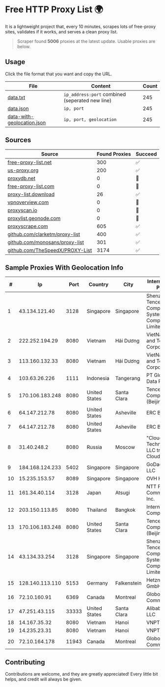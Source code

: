 
# Free HTTP Proxy List 🌍

It is a lightweight project that, every 10 minutes, scrapes lots of free-proxy sites, validates if it works, and serves a clean proxy list.


> Scraper found **5006** proxies at the latest update. Usable proxies are below.

## Usage

Click the file format that you want and copy the URL.


|File|Content|Count|
|----|-------|-----|
|[data.txt](https://raw.githubusercontent.com/themiralay/Proxy-List-World/master/data.txt)|`ip_address:port` combined (seperated new line)|245|
|[data.json](https://raw.githubusercontent.com/themiralay/Proxy-List-World/master/data.json)|`ip, port`|245|
|[data-with-geolocation.json](https://raw.githubusercontent.com/themiralay/Proxy-List-World/master/data-with-geolocation.json)|`ip, port, geolocation`|245|

## Sources

|Source|Found Proxies|Succeed|
|------|-------------|-------|
|[free-proxy-list.net](https://free-proxy-list.net)|300|✅|
|[us-proxy.org](https://www.us-proxy.org)|200|✅|
|[proxydb.net](http://proxydb.net)|0|🚫|
|[free-proxy-list.com](https://free-proxy-list.com/?page=&port=&type%5B%5D=http&type%5B%5D=https&up_time=0&search=Search)|0|🚫|
|[proxy-list.download](https://www.proxy-list.download/HTTP)|26|✅|
|[vpnoverview.com](https://vpnoverview.com/privacy/anonymous-browsing/free-proxy-servers)|0|🚫|
|[proxyscan.io](https://www.proxyscan.io)|0|🚫|
|[proxylist.geonode.com](https://proxylist.geonode.com/api/proxy-list?limit=300&page=1&sort_by=lastChecked&sort_type=desc&protocols=http,https)|0|🚫|
|[proxyscrape.com](https://api.proxyscrape.com/v2/?request=displayproxies&protocol=http&timeout=10000&country=all&ssl=all&anonymity=all)|605|✅|
|[github.com/clarketm/proxy-list](https://raw.githubusercontent.com/clarketm/proxy-list/master/proxy-list-raw.txt)|400|✅|
|[github.com/monosans/proxy-list](https://raw.githubusercontent.com/monosans/proxy-list/main/proxies/http.txt)|301|✅|
|[github.com/TheSpeedX/PROXY-List](https://raw.githubusercontent.com/TheSpeedX/PROXY-List/master/http.txt)|3174|✅|


## Sample Proxies With Geolocation Info

|#|Ip|Port|Country|City|Internet Service Provider|
|-|--|----|-------|----|-------------------------|
|1|43.134.121.40|3128|Singapore|Singapore|Shenzhen Tencent Computer Systems Company Limited|
|2|222.252.194.29|8080|Vietnam|Hải Dương|VietNam Post and Telecom Corporation|
|3|113.160.132.33|8080|Vietnam|Hải Dương|VietNam Post and Telecom Corporation|
|4|103.63.26.226|1111|Indonesia|Tangerang|PT Global Media Data Prima|
|5|170.106.183.248|8080|United States|Santa Clara|Tencent Cloud Computing (Beijing) Co|
|6|64.147.212.78|8080|United States|Asheville|ERC Broadband|
|7|64.147.212.78|8080|United States|Asheville|ERC Broadband|
|8|31.40.248.2|8080|Russia|Moscow|"Cloud Technologies" LLC trading as Cloud.ru|
|9|184.168.124.233|5402|Singapore|Singapore|GoDaddy.com, LLC|
|10|15.235.153.57|8089|Singapore|Singapore|OVH Hosting|
|11|161.34.40.114|3128|Japan|Atsugi|NTT PC Communications, Inc.|
|12|203.150.113.85|8080|Thailand|Bangkok|Internet Thailand Company Ltd.|
|13|170.106.183.248|8080|United States|Santa Clara|Tencent Cloud Computing (Beijing) Co|
|14|43.134.33.254|3128|Singapore|Singapore|Shenzhen Tencent Computer Systems Company Limited|
|15|128.140.113.110|5153|Germany|Falkenstein|Hetzner Online GmbH|
|16|72.10.160.91|6369|Canada|Montreal|GloboTech Communications|
|17|47.251.43.115|33333|United States|Santa Clara|Alibaba Cloud LLC|
|18|14.167.35.32|8080|Vietnam|Hanoi|VNPT-VNNIC|
|19|14.235.23.31|8080|Vietnam|Hanoi|VNPT|
|20|72.10.164.178|11943|Canada|Montreal|GloboTech Communications|



## Contributing

Contributions are welcome, and they are greatly appreciated! Every
little bit helps, and credit will always be given.


